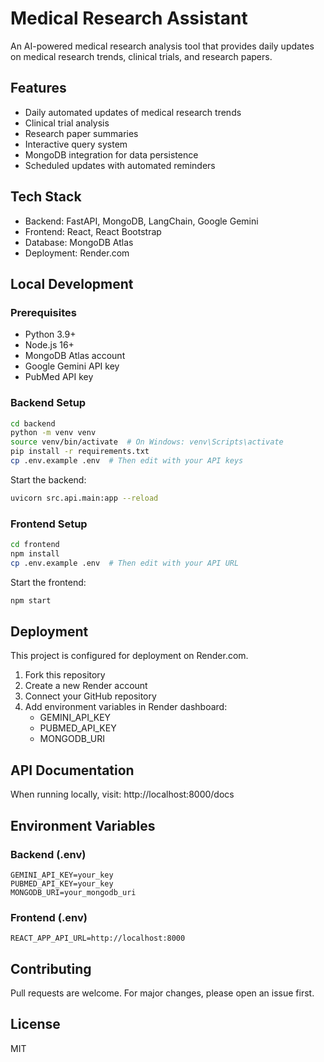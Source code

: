 # Medical Research Assistant

An AI-powered medical research analysis tool that provides daily updates on medical research trends, clinical trials, and research papers.

## Features
- Daily automated updates of medical research trends
- Clinical trial analysis
- Research paper summaries
- Interactive query system
- MongoDB integration for data persistence
- Scheduled updates with automated reminders

## Tech Stack
- Backend: FastAPI, MongoDB, LangChain, Google Gemini
- Frontend: React, React Bootstrap
- Database: MongoDB Atlas
- Deployment: Render.com

## Local Development

### Prerequisites
- Python 3.9+
- Node.js 16+
- MongoDB Atlas account
- Google Gemini API key
- PubMed API key

### Backend Setup
```bash
cd backend
python -m venv venv
source venv/bin/activate  # On Windows: venv\Scripts\activate
pip install -r requirements.txt
cp .env.example .env  # Then edit with your API keys
```

Start the backend:
```bash
uvicorn src.api.main:app --reload
```

### Frontend Setup
```bash
cd frontend
npm install
cp .env.example .env  # Then edit with your API URL
```

Start the frontend:
```bash
npm start
```

## Deployment
This project is configured for deployment on Render.com.

1. Fork this repository
2. Create a new Render account
3. Connect your GitHub repository
4. Add environment variables in Render dashboard:
   - GEMINI_API_KEY
   - PUBMED_API_KEY
   - MONGODB_URI

## API Documentation
When running locally, visit: http://localhost:8000/docs

## Environment Variables

### Backend (.env)
```
GEMINI_API_KEY=your_key
PUBMED_API_KEY=your_key
MONGODB_URI=your_mongodb_uri
```

### Frontend (.env)
```
REACT_APP_API_URL=http://localhost:8000
```

## Contributing
Pull requests are welcome. For major changes, please open an issue first.

## License
MIT
